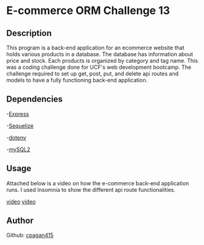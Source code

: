 # E-commerce ORM Challenge 13 

## Description

This program is a back-end application for an ecommerce website that holds various products in a database. The database has information about price and stock. Each products is organized by category and tag name. This was a coding challenge done for UCF's web development bootcamp. The challenge required to set up get, post, put, and delete api routes and models to have a fully functioning back-end application.

## Dependencies 

-[Express](https://www.npmjs.com/package/express)

-[Sequelize](https://www.npmjs.com/package/sequelize)

-[dotenv](https://www.npmjs.com/package/dotenv)

-[mySQL2](https://www.npmjs.com/package/mysql2)

## Usage

Attached below is a video on how the e-commerce back-end application runs. I used Insomnia to show the different api route functionalities. 

[video](https://user-images.githubusercontent.com/images/challenge13PT1.mp4)
[video](https://user-images.githubusercontent.com/images/challenge13PT2.mp4)
## Author

Github: [cpagan415](github.com/cpagan415)
